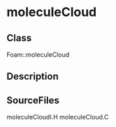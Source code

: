 # moleculeCloud 
## Class
Foam::moleculeCloud

## Description

## SourceFiles
moleculeCloudI.H
moleculeCloud.C


